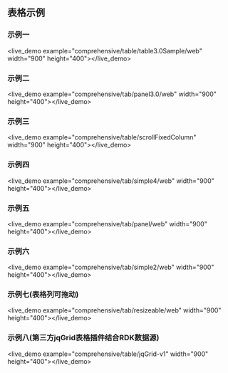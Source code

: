 ## 表格示例 ##

### 示例一
<live_demo example="comprehensive/table/table3.0Sample/web" width="900" height="400"></live_demo>

### 示例二
<live_demo example="comprehensive/tab/panel3.0/web" width="900" height="400"></live_demo>

### 示例三
<live_demo example="comprehensive/table/scrollFixedColumn" width="900" height="400"></live_demo>

### 示例四
<live_demo example="comprehensive/tab/simple4/web" width="900" height="400"></live_demo>

### 示例五
<live_demo example="comprehensive/tab/panel/web" width="900" height="400"></live_demo>

### 示例六
<live_demo example="comprehensive/tab/simple2/web" width="900" height="400"></live_demo>

### 示例七(表格列可拖动)
<live_demo example="comprehensive/tab/resizeable/web" width="900" height="400"></live_demo>

### 示例八(第三方jqGrid表格插件结合RDK数据源)
<live_demo example="comprehensive/table/jqGrid-v1" width="900" height="400"></live_demo>
